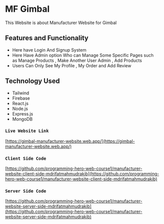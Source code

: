 # MF Gimbal

This Website is about Manufacturer Website for Gimbal 

## Features and Functionality

* Here have Login And Signup System
* Here Have Admin option Who can Manage Some Specific Pages such as Manage Products , Make Another User Admin , Add Products
* Users Can Only See My Profile , My Order and Add Review


## Technology Used

* Tailwind
* Firebase
* React.js
* Node.js
* Express.js
* MongoDB


### `Live Website Link`

 [https://gimbal-manufacturer-website.web.app/](https://gimbal-manufacturer-website.web.app/) 


### `Client Side Code`

 [https://github.com/programming-hero-web-course1/manufacturer-website-client-side-mdrifatmahmudrakib](https://github.com/programming-hero-web-course1/manufacturer-website-client-side-mdrifatmahmudrakib)


### `Server Side Code`

 [https://github.com/programming-hero-web-course1/manufacturer-website-server-side-mdrifatmahmudrakib](https://github.com/programming-hero-web-course1/manufacturer-website-server-side-mdrifatmahmudrakib)




